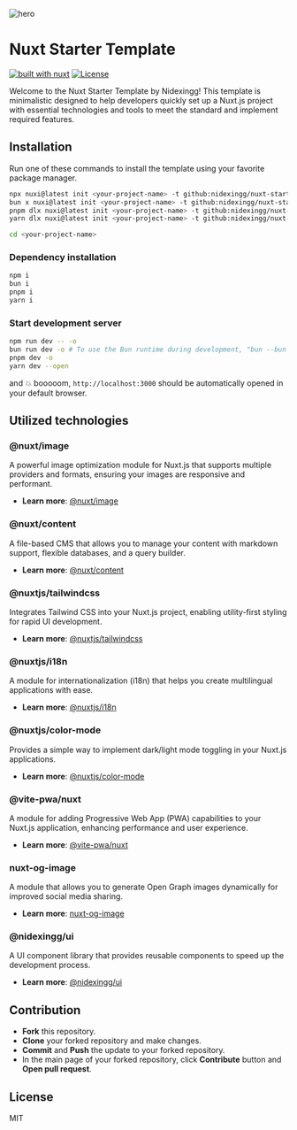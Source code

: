 ![hero](https://xing-nuxt-starter.vercel.app/og-image.png)

# Nuxt Starter Template

[![built with nuxt][nuxt-src]][nuxt-href]
[![License][license-src]][license-href]

Welcome to the Nuxt Starter Template by Nidexingg! This template is minimalistic designed to help developers quickly set up a Nuxt.js project with essential technologies and tools to meet the standard and implement required features.

## Installation
Run one of these commands to install the template using your favorite package manager.
```bash
npx nuxi@latest init <your-project-name> -t github:nidexingg/nuxt-starter#release
bun x nuxi@latest init <your-project-name> -t github:nidexingg/nuxt-starter#release
pnpm dlx nuxi@latest init <your-project-name> -t github:nidexingg/nuxt-starter#release
yarn dlx nuxi@latest init <your-project-name> -t github:nidexingg/nuxt-starter#release
```
```bash
cd <your-project-name>
```
### Dependency installation
```bash
npm i
bun i
pnpm i
yarn i
```
### Start development server
```bash
npm run dev -- -o
bun run dev -o # To use the Bun runtime during development, "bun --bun run dev -o"
pnpm dev -o
yarn dev --open
```
and 💥 booooom, `http://localhost:3000` should be automatically opened in your default browser.

## Utilized technologies

### @nuxt/image

A powerful image optimization module for Nuxt.js that supports multiple providers and formats, ensuring your images are responsive and performant.

- **Learn more**: [@nuxt/image](https://image.nuxt.com/)

### @nuxt/content

A file-based CMS that allows you to manage your content with markdown support, flexible databases, and a query builder.

- **Learn more**: [@nuxt/content](https://content.nuxt.com/)

### @nuxtjs/tailwindcss

Integrates Tailwind CSS into your Nuxt.js project, enabling utility-first styling for rapid UI development.

- **Learn more**: [@nuxtjs/tailwindcss](https://tailwindcss.nuxtjs.org/)

### @nuxtjs/i18n

A module for internationalization (i18n) that helps you create multilingual applications with ease.

- **Learn more**: [@nuxtjs/i18n](https://i18n.nuxtjs.org/)

### @nuxtjs/color-mode

Provides a simple way to implement dark/light mode toggling in your Nuxt.js applications.

- **Learn more**: [@nuxtjs/color-mode](https://color-mode.nuxtjs.org/)

### @vite-pwa/nuxt

A module for adding Progressive Web App (PWA) capabilities to your Nuxt.js application, enhancing performance and user experience.

- **Learn more**: [@vite-pwa/nuxt](https://vite-pwa-org.netlify.app/)

### nuxt-og-image

A module that allows you to generate Open Graph images dynamically for improved social media sharing.

- **Learn more**: [nuxt-og-image](https://nuxt.com/modules/og-image)

### @nidexingg/ui

A UI component library that provides reusable components to speed up the development process.

- **Learn more**: [@nidexingg/ui](https://ui.nidexingg.com/)

## Contribution

- **Fork** this repository.
- **Clone** your forked repository and make changes.
- **Commit** and **Push** the update to your forked repository.
- In the main page of your forked repository, click **Contribute** button and **Open pull request**.

## License

MIT

[license-src]: https://img.shields.io/github/license/nidexingg/nuxt-starter.svg?style=flat&colorA=18181b&colorB=18181b
[license-href]: https://github.com/nidexingg/nuxt-starter/blob/master/LICENSE
[nuxt-src]: https://img.shields.io/badge/Built%20With%20Nuxt-18181B?logo=nuxt.js
[nuxt-href]: https://nuxt.com/
